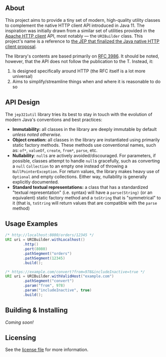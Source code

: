## About
This project aims to provide a tiny set of modern, high-quality utility classes to complement the native HTTP client API
introduced in Java 11. The inspiration was initially drawn from a similar set of utilities provided in the
[Apache HTTP client](https://hc.apache.org/index.html) API, most notably — the `URIBuilder` class. This project's name
is a reference to [the JEP that finalized the Java native HTTP client proposal](https://openjdk.org/jeps/321).

The library's contents are based primarily on [RFC 3986](https://www.rfc-editor.org/rfc/rfc3986). It should be noted,
however, that the API does not follow the publication to the T. Instead, it:
1. Is designed specifically around HTTP (the RFC itself is a lot more universal)
2. Aims to simplify/streamline things when and where it is reasonable to do so

## API Design

The `jep321util` library tries its best to stay in touch with the evolution of modern Java's conventions and best practices:

- **Immutability:** all classes in the library are deeply immutable by default *unless noted otherwise.*
- **Object creation:** all classes in the library are instantiated using primarily static factory methods.
  These methods use conventional names, such as: `of*`, `valueOf`, `create`, `from*`, `parse`, etc.
- **Nullability**: `null`s are actively avoided/discouraged. For parameters, if possible, classes attempt to handle `null`s gracefully,
  such as converting a `null` `Collection` to an empty one instead of throwing a `NullPointerException`. For return values, the library
  makes heavy use of `Optional` and empty collections. Either way, nullability is generally explicitly documented.
- **Standard textual representations:** a class that has a standardized "textual representation" (i.e. syntax) will have a `parse(String)`
  (or an equivalent) static factory method and a `toString` that is "symmetrical" to it (that is, `toString` will return values that are
  compatible with the `parse` method)

## Usage Examples
```java
/* http://localhost:8080/orders/12345 */
URI uri = URIBuilder.withLocalhost()
        .http()
        .port(8080)
        .pathSegment("orders")
        .pathSegment(12345)
        .build();
```

```java
/* https://example.com/convert?from=978&includeInactive=true */
URI uri = URIBuilder.withValidHost("example.com")
        .pathSegment("convert")
        .param("from", 978)
        .param("includeInactive", true)
        .build();
```

## Building & Installing
*Coming soon!*

## Licensing
See the [license file](LICENSE) for more information.

